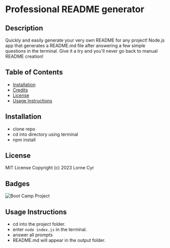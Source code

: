 # Professional README generator

## Description

Quickly and easily generate your very own README for any project! Node.js app that generates a README.md file after answering a few simple questions in the terminal. Give it a try and you'll never go back to manual README creation!

## Table of Contents

- [Installation](#installation)
- [Credits](#credits)
- [License](#license)
- [Usage Instructions](#usage-instructions)

## Installation

- clone repo
- cd into directory using terminal
- npm install

## License

MIT License Copyright (c) 2023 Lorne Cyr

## Badges

![Boot Camp Project](https://img.shields.io/badge/Boot%20Camp%20Project-%E2%9C%94%EF%B8%8F-green)

## Usage Instructions

- cd into the project folder.
- enter `node index.js` in the terminal.
- answer all prompts
- README.md will appear in the output folder.
